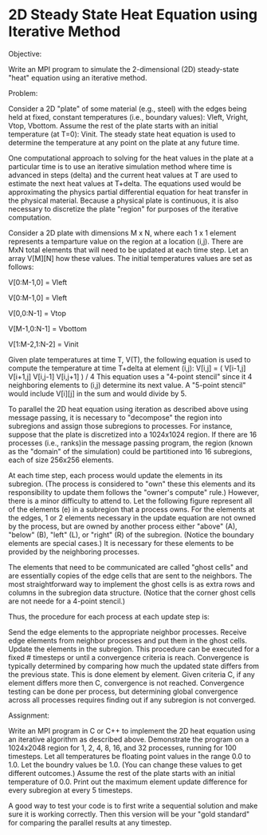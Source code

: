 # 2D Steady State Heat Equation using Iterative Method

Objective:

Write an MPI program to simulate the 2-dimensional (2D) steady-state "heat" equation using an iterative method.

Problem:

Consider a 2D "plate" of some material (e.g., steel) with the edges being held at fixed, constant temperatures (i.e., boundary values): Vleft, Vright, Vtop, Vbottom. Assume the rest of the plate starts with an initial temperature (at T=0): Vinit. The steady state heat equation is used to determine the temperature at any point on the plate at any future time.

One computational approach to solving for the heat values in the plate at a particular time is to use an iterative simulation method where time is advanced in steps (delta) and the current heat values at T are used to estimate the next heat values at T+delta. The equations used would be approximating the physics partial differential equation for heat transfer in the physical material. Because a physical plate is continuous, it is also necessary to discretize the plate "region" for purposes of the iterative computation.

Consider a 2D plate with dimensions M x N, where each 1 x 1 element represents a temparture value on the region at a location (i,j). There are MxN total elements that will need to be updated at each time step. Let an array V[M][N] how these values. The initial temperatures values are set as follows:

 V[0:M-1,0]     = Vleft
 
 V[0:M-1,0]     = Vleft
 
 V[0,0:N-1]     = Vtop
 
 V[M-1,0:N-1]   = Vbottom
 
 V[1:M-2,1:N-2] = Vinit

Given plate temperatures at time T, V(T), the following equation is used to compute the temperature at time T+delta at element (i,j):
  V[i,j] = ( V[i-1,j] V[i+1,j] V[i,j-1] V[i,j+1] ) / 4
This equation uses a "4-point stencil" since it 4 neighboring elements to (i,j) determine its next value. A "5-point stencil" would include V[i][j] in the sum and would divide by 5.

To parallel the 2D heat equation using iteration as described above using message passing, it is necessary to "decompose" the region into subregions and assign those subregions to processes. For instance, suppose that the plate is discretized into a 1024x1024 region. If there are 16 processes (i.e., ranks)in the message passing program, the region (known as the "domain" of the simulation) could be partitioned into 16 subregions, each of size 256x256 elements.
  
At each time step, each process would update the elements in its subregion. (The process is considered to "own" these this elements and its responsibility to update them follows the "owner's compute" rule.) However, there is a minor difficulty to attend to. Let the following figure represent all of the elements (e) in a subregion that a process owns. For the elements at the edges, 1 or 2 elements necessary in the update equation are not owned by the process, but are owned by another process either "above" (A), "below" (B), "left" (L), or "right" (R) of the subregion. (Notice the boundary elements are special cases.) It is necessary for these elements to be provided by the neighboring processes.

The elements that need to be communicated are called "ghost cells" and are essentially copies of the edge cells that are sent to the neighbors. The most straightforward way to implement the ghost cells is as extra rows and columns in the subregion data structure. (Notice that the corner ghost cells are not neede for a 4-point stencil.)

Thus, the procedure for each process at each update step is:

Send the edge elements to the appropriate neighbor processes.
Receive edge elements from neighbor processes and put them in the ghost cells.
Update the elements in the subregion.
This procedure can be executed for a fixed # timesteps or until a convergence criteria is reach. Convergence is typically determined by comparing how much the updated state differs from the previous state. This is done element by element. Given criteria C, if any element differs more then C, convergence is not reached. Convergence testing can be done per process, but determining global convergence across all processes requires finding out if any subregion is not converged.

Assignment:

Write an MPI program in C or C++ to implement the 2D heat equation using an iterative algorithm as described above. Demonstrate the program on a 1024x2048 region for 1, 2, 4, 8, 16, and 32 processes, running for 100 timesteps. Let all temperatures be floating point values in the range 0.0 to 1.0. Let the boundry values be 1.0. (You can change these values to get different outcomes.) Assume the rest of the plate starts with an initial temperature of 0.0. Print out the maximum element update difference for every subregion at every 5 timesteps.

A good way to test your code is to first write a sequential solution and make sure it is working correctly. Then this version will be your "gold standard" for comparing the parallel results at any timestep.
